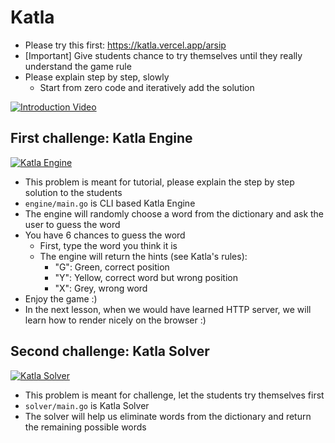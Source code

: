 # Katla

- Please try this first: <https://katla.vercel.app/arsip>
- [Important] Give students chance to try themselves until they really understand the game rule
- Please explain step by step, slowly
  - Start from zero code and iteratively add the solution

[![Introduction Video](https://img.youtube.com/vi/aqks78z2nSw/sddefault.jpg)](https://youtu.be/aqks78z2nSw)

## First challenge: Katla Engine

[![Katla Engine](https://img.youtube.com/vi/h3kcr8CTMNo/sddefault.jpg)](https://youtu.be/h3kcr8CTMNo)

- This problem is meant for tutorial, please explain the step by step solution to the students
- `engine/main.go` is CLI based Katla Engine
- The engine will randomly choose a word from the dictionary and ask the user to guess the word
- You have 6 chances to guess the word
  - First, type the word you think it is
  - The engine will return the hints (see Katla's rules):
    - "G": Green, correct position
    - "Y": Yellow, correct word but wrong position
    - "X": Grey, wrong word
- Enjoy the game :)
- In the next lesson, when we would have learned HTTP server, we will learn how to render nicely on the browser :)
## Second challenge: Katla Solver

<!-- beginanswer -->
[![Katla Solver](https://img.youtube.com/vi/rxTP1tpINT4/sddefault.jpg)](https://youtu.be/rxTP1tpINT4)
<!-- endanswer -->

- This problem is meant for challenge, let the students try themselves first
- `solver/main.go` is Katla Solver
- The solver will help us eliminate words from the dictionary and return the remaining possible words